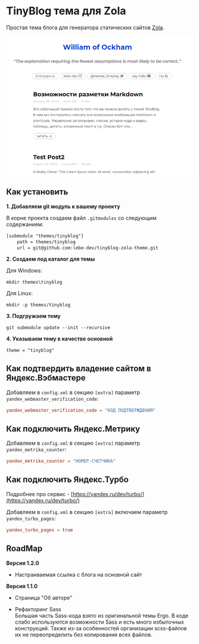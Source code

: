 # TinyBlog тема для Zola
Простая тема блога для генератора статических сайтов [Zola](https://github.com/getzola/zola).

![Как выглядит тема](screenshot.png "Как выглядит тема")

## Как установить

**1. Добавляем git модуль к вашему проекту**

В корне проекта создаем файл `.gitmodules` со следующим содержанием:

```
[submodule "themes/tinyblog"]
	path = themes/tinyblog
	url = git@github.com:lebe-dev/tinyblog-zola-theme.git
```

**2. Создаем под каталог для темы**

Для Windows:

```shell script
mkdir themes\tinyblog
```

Для Linux:

```shell script
mkdir -p themes/tinyblog
```

**3. Подгружаем тему**

```shell script
git submodule update --init --recursive
```

**4. Указываем тему в качестве основной**

```
theme = "tinyblog"
```

## Как подтвердить владение сайтом в Яндекс.Вэбмастере

Добавляем в `config.xml` в секцию `[extra]` параметр `yandex_webmaster_verification_code`:

```toml
yandex_webmaster_verification_code = "КОД ПОДТВЕРЖДЕНИЯ"
```

## Как подключить Яндекс.Метрику

Добавляем в `config.xml` в секцию `[extra]` параметр `yandex_metrika_counter`:

```toml
yandex_metrika_counter = "НОМЕР-СЧЕТЧИКА"
```

## Как подключить Яндекс.Турбо

Подробнее про сервис - [https://yandex.ru/dev/turbo/](https://yandex.ru/dev/turbo/)
 
Добавляем в `config.xml` в секцию `[extra]` включаем параметр `yandex_turbo_pages`:
 
```toml
yandex_turbo_pages = true
```

## RoadMap

**Версия 1.2.0**
- Настраиваемая ссылка с блога на основной сайт

**Версия 1.1.0**
- Страница "Об авторе"
  
- Рефакторинг Sass  
Большая часть Sass-кода взято из оригинальной темы Ergo. В коде слабо используются возможности Sass и есть много
избыточных конструкций. Также из-за особенностей организации scss-файлов их не переопределить без копирования
всех файлов.
